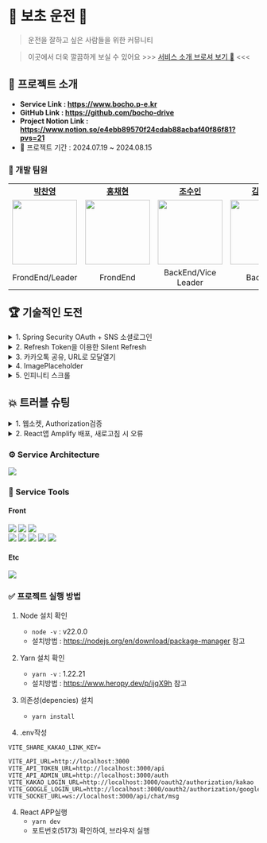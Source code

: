 # 🚗 보초 운전 🚕

> 운전을 잘하고 싶은 사람들을 위한 커뮤니티

> 이곳에서 더욱 깔끔하게 보실 수 있어요 >>> [서비스 소개 브로셔 보기 🔗](https://dolphin-pc.notion.site/8-13-21-be75fecc932b4a8b88d86d2b1835252c?pvs=4) <<<

## 📌 프로젝트 소개

- **Service Link : https://www.bocho.p-e.kr**
- **GitHub Link : https://github.com/bocho-drive**
- **Project Notion Link : https://www.notion.so/e4ebb89570f24cdab88acbaf40f86f81?pvs=21**
- 📆 프로젝트 기간 : 2024.07.19 ~ 2024.08.15

### 🚜 개발 팀원

<table>
  <tr>
    <td align="center"><a href="https://github.com/Dolphin-PC"><b>박찬영</b></a><br /></td>
    <td align="center"><a href="https://github.com/hyeon9808"><b>홍채현</b></a><br /></td>
    <td align="center"><a href="https://github.com/whtndls"><b>조수인</b></a><br /></td>
    <td align="center"><a href="https://github.com/young219257"><b>김영아</b></a><br /></td>
    <td align="center"><a href="https://github.com/hyoyeolking"><b>전효열</b></a><br /></td>
  </tr>
  <tr>
      <td align="center"><img src="https://github.com/user-attachments/assets/683f52f8-d8e4-4e9e-ac1f-a5ed7d4b032a" width="130px;" alt=""/><br /><sub></td>
      <td align="center"><img src="https://github.com/user-attachments/assets/a4aa44bc-4d59-46e7-8b74-b18d94a3186e" width="130px;" alt=""/><br /></td>
      <td align="center"><img src="https://github.com/user-attachments/assets/03eb0bf2-0ac1-4c7f-8f2d-06243c5be806" width="130px;" alt=""/><br /></td>
      <td align="center"><img src="https://github.com/user-attachments/assets/4bb46790-6183-44cc-b51b-270d36c71710" width="130px;" alt=""/><br /></td>
      <td align="center"><img src="https://github.com/user-attachments/assets/9ebc81f2-52ba-4b97-b6d3-07c4c21fe1f0" width="130px;" alt=""/><br /></td>
    </tr>
  <tr>
    <td align="center">FrondEnd/Leader</td>
    <td align="center">FrondEnd</td>
    <td align="center">BackEnd/Vice Leader</td>
    <td align="center">BackEnd</td>
    <td align="center">BackEnd</td>
  </tr>
</table>


## 🏆 기술적인 도전

<details>
  <summary>1. Spring Security OAuth + SNS 소셜로그인</summary>

- 간편한 로그인을 통해 서비스를 이용할 수 있도록 SNS서비스를 도입했습니다.
- SNS로그인을 통해 AT토큰과 RT토큰을 발급받아, 서비스 로그인을 처리합니다.
![image](https://github.com/user-attachments/assets/4470233e-b4ea-43a3-bfcb-7d8ae62027a2)
▶️ 자세한 설명은‣ https://dolphin-pc.notion.site/7379f6ae257940bc8e14d408a3386446?pvs=4

  
</details>

<details>
  <summary>2. Refresh Token을 이용한 Silent Refresh</summary>

  
## 📌 도입배경

- JWT토큰은 **stateless**하기에, 토큰이 탈취되어도 서버는 이를 알지 못합니다. 이를 위해 토큰의 만료시간을 짧게 가져가는 것이 보안적으로 안전하다고 판단이 들었습니다. 하지만, 토큰의 만료시간이 짧다면 정상적인 사용자들은 **로그인을 자주 시도**해야 하는 번거로움이 생깁니다.

### 그래서, Refresh Token을 도입하기로 했습니다.

- **Refresh Token**은 Access Token을 재발급하기 위한 용도로 사용되며, **1달의 만료시간**을 가집니다.
    - 프론트에서 조작할 필요가 없기에 http요청시 자동으로 전송되는 **Cookie**에 담아 저장합니다.
    - 또한, **Http-Only**를 적용하여, **XSS**공격에 안전하게 합니다.
- **Access Token**은 **1시간의 만료시간**을 가지며, **Local Storage**에 저장했습니다.
    - 백엔드 API에 따라 header에 토큰값이 담기지 않아야 하는 상황이 있기에, 조작이 용이한 Local Storage에 저장했습니다.
- AT토큰과 RT토큰을 매 API요청마다 함께 전송하며, 서버에서 `401` 에러 발생 시 **토큰갱신** or **토큰만료** 여부를 결정짓습니다.
    - error의 body에 토큰이 있는 경우 → AT토큰을 갱신하고, 원 요청을 다시 전송합니다.
    - error의 body에 토큰이 없는 경우 → 3번의 재시도 요청 초과 시, 로그아웃 처리를 진행합니다.
    
    ```mermaid
    sequenceDiagram
        participant Client
        participant Server
    
        Client->>Server: RT와 AT를 포함하여 API 요청
        Server->>Server: AT 만료여부 체크
        alt AT 유효
            Server->>Client: 원 요청 수행
        else AT 만료
            Server->>Server: RT 만료여부 체크
            alt RT 유효
                Server->>Client: 응답 body에 AT 재발급 처리
                Client->>Client: API 401 에러 Check <br/> (body에 AT 있음)
                Client->>Client: body에 있는 AT로 토큰 갱신
                Client->>Server: 원 요청 전달 <br/> axios.requert(error.config)
            else RT 만료
                Server->>Client: 응답 body::undefined
                Client->>Client: API 401 에러 Check <br/> (body 값 없음)
                alt 재발급 실패 횟수 3회 미만
    	            Client->>Server: 서버에 AT 재발급 요청
    		        else 재발급 실패 횟수 3회 초과 
    			        Client->>Client: 사용자 정보 만료 로그아웃 처리
    		        end
            end
        end
    
    ```
    
    ▶️ 자세한 설명은 ‣ https://dolphin-pc.notion.site/7ee13671e7024962b6abde78a903661b?pvs=4
    
</details>

<details>
  <summary>3. 카카오톡 공유, URL로 모달열기</summary>

  
- **Kakao SDK 설치** 및 **Kakao객체를 초기화**한 다음, `sendDefault`메소드를 통해 현재 URL을 공유합니다.   
- 하지만, Modal의 경우 내부 State로 관리가 되고 있기에 URL만으로는, 모달이 열리지 않습니다.
  ![image](https://github.com/user-attachments/assets/9e3d0bd1-56fc-44f1-b9e3-a5bdd8b26aec)

    
    ### SearchParam을 통해, 모달을 관리하는 방법을 사용했습니다.
    
    - Modal을 공유할 때는 `modalId` `modalType` 을 **queryParam**으로 생성한 URL을 공유합니다.
    예시) https://www.bocho.p-e.kr/video?modalId=38&modalType=video
    - 해당 URL의 **SearchParam**을 읽어, 해당하는 모달을 열어주는 로직을 추가했습니다.
        
        ```tsx
          const [searchParams, setSearchParams] = useSearchParams();
        
          // * URL에 modalId, modalType이 있을 경우 모달 열기
          useEffect(() => {
            const modalId = searchParams.get('modalId');
            const modalType = searchParams.get('modalType');
            handleOpen(Number(modalId), modalType as ModalType);
          }, [searchParams, handleOpen]);
        ```
        
        ![image](https://github.com/user-attachments/assets/7e5312d5-7f2e-453d-831c-51b845d3967a)

</details>

<details>
  <summary>4. ImagePlaceholder</summary>

  
- Loading 시간이 긴 이미지를 대체하는 **PlaceHolder**컴포넌트를 만들어, 사용자에게 **로딩중** 이라는 메시지를 전달합니다.
    
    ![image](https://github.com/user-attachments/assets/4b4e33a4-712f-4a40-9a43-7d25b26e7224)

    
- **img** 태그의 `onLoad`메소드를 이용하여 로딩상태를 구현했습니다.

```
interface Props {
  children: ReactElement<HTMLImageElement>;
}
const ImagePlaceholder = ({ children }: Props) => {
  const { width, height } = children.props;

  const [isLoading, setIsLoading] = useState(true);

  return (
    <Fragment>
      {isLoading && (
        <Placeholder width={width} height={height}>
          <Loading />
        </Placeholder>
      )}

      {/* img 태그의 onLoad함수를 사용하기 위해, createElement를 사용했습니다. */}
      {/* props로 img태그 설정에 필요한 요소를 받아와 img태그를 직접 만드는 방법이 있겠지만, 
          활용하는 입장에서 속성이 추가될때마다 props가 추가되지 않도록 하고 싶었습니다 */}
      {React.createElement(children.type, {
        ...children.props,
        onLoad: () => setIsLoading(false),
        style: { display: isLoading ? 'none' : 'block' },
      })}
    </Fragment>
  );
};
```

</details>

<details>
  <summary>5. 인피니티 스크롤</summary>

  
![image](https://github.com/user-attachments/assets/f5a70fae-bdd7-4135-baaf-591a922a5e82)


- 한 번에 많은 데이터를 불러올 경우, **`네트워크지연`**, **`렌더링지연`**의 문제를 초래합니다.
이를 방지하고자 **Pagination**을 도입하였고, Scroll만 내려도 자동으로 데이터를 불러오는 **Infinite Scroll**을 구현했습니다.
- Tanstack Query의 **useInfiniteQuery**를 활용해 Pagination 조작을 수행했습니다.
    
    ```tsx
    export const useCommunityListSuspenseInfiniteQuery = (category: Category) => {
      return useSuspenseInfiniteQuery({
        queryKey: ['infinite', 'communityList', category],
        initialPageParam: 0,
        queryFn: ({ pageParam = 0 }) => getCommunityList({ category, page: pageParam, size: 10 }),
    
        getNextPageParam: (lastPage) => {
          const { size, number, totalElements } = lastPage.page;
          if (size * (number + 1) >= totalElements) return undefined;
    
          return lastPage.page.number + 1;
        },
      });
    };
    ```
    
- **useScroll** 커스텀 훅을 통해 Scroll이 바닥에 닿을 때, **fetchNextPage**로 다음 데이터를 불러옵니다.
    
    ```tsx
    import { InfiniteQueryObserverResult } from '@tanstack/react-query';
    import { useEffect } from 'react';
    import _ from 'lodash';
    
    interface Props {
      length: number;
      fetchNextPage: () => Promise<InfiniteQueryObserverResult>;
      hasNextPage: boolean;
      marginBottom?: number;
    }
    
    const useScroll = ({ length, fetchNextPage, hasNextPage, marginBottom = 0 }: Props):void => {
      /**
       * 스크롤이 생길때까지 계속 fetch
       *  - length를 받는 이유는 데이터를 계속해서 fetch하기 위함
       *  - 계속해서 받다가, [clientHeight >= scrollHeight]:스크롤이 생기면 끝
       */
      useEffect(() => {
        const { scrollHeight, clientHeight } = document.documentElement;
        if (clientHeight >= scrollHeight && hasNextPage) {
          fetchNextPage();
        }
      }, [length, fetchNextPage, hasNextPage]);
    
      /** 스크롤이 닿기 전, 데이터 fetch */
      useEffect(() => {
        const scrollFetch = () => {
          const { scrollTop, scrollHeight, clientHeight } = document.documentElement;
    
          if (clientHeight + scrollTop >= scrollHeight - marginBottom) {
            if (hasNextPage) fetchNextPage();
          }
        };
    
        const handleScroll = _.throttle(scrollFetch, 300);
        window.addEventListener('scroll', handleScroll);
    
        return () => window.removeEventListener('scroll', handleScroll);
      }, [hasNextPage, fetchNextPage, marginBottom]);
    };
    
    export default useScroll;
    
    ```
</details>

    

## 💥 트러블 슈팅
<details>
  <summary>1. 웹소켓, Authorization검증</summary>

  
## 📌 배경, Spring Security Context
- 웹소켓 연결 후, 사용자 정보를 불러오기 위해, `SecurityContextHolder.getContext().getAuthentication()` 를 사용했지만, null로 처리가 되고 있었습니다. 관련된 글을 참고해보니, Spring의 멀티 Thread환경으로 인해 **SecurityContextHolder의 context**가 공유되지 않다는 것을 알 수 있었습니다.

## 🎉 해결, WebSocketSession

- 다른 방식으로 사용자 정보를 불러오고자, WebSocketSession객체 안을 Debug해보니, 유저정보가 담겨있었습니다.
    
    ![image](https://github.com/user-attachments/assets/181adbcd-0adc-4e8b-8ea0-10286f7110cf)

    
- 이를 토대로, WebSocketSession객체에서 유저정보를 가져오는 메소드를 만들었습니다.
    
    ```java
    /** 웹소켓 세션에서 사용자 정보를 가져오는 메서드 */
    public CustomUserDetails getUserDetails(WebSocketSession session) {
        Principal principal = session.getPrincipal();
        if (principal instanceof UsernamePasswordAuthenticationToken) {
            UsernamePasswordAuthenticationToken token = (UsernamePasswordAuthenticationToken) principal;
            return (CustomUserDetails) token.getPrincipal();
        }
        return null;
    }
    ```
    
- 이렇게 구현한 뒤, Postman으로 테스트를 해보니 잘 적용이 되었습니다.
    
    ![image](https://github.com/user-attachments/assets/1c37e7d8-d491-4716-9a25-565c9f0bffe8)

    

## 💥 다시 문제발생, 웹소켓 헤더 사용 불가
- 웹소켓 테스트 당시만 해도, **Postman으로 Header에 토큰값**을 담아줄 수 있어 WebSocketSession객체에서 사용자 정보를 가져올 수 있었습니다. 하지만, 웹소켓을 개발/구현하면서 **헤더에 값을 추가할 수 없다는 사실**을 알게 되었습니다.
- 이를 해결하기 위해서는 2가지의 선택지가 있었습니다.
    1. **STOMP** : STOMP 프로토콜을 사용한다면, 웹소켓 Connection시 헤더에 값을 담아줄 수 있었습니다.
    2. **ApprovalKey** : 메시지 전송마다 담아줄 Key를 발급받아, 소켓 연결 및 메시지 전송하는 방식
    
    이에 저희는 STOMP라이브러리를 설치하지 않고, **ApprovalKey**를 발급받아 메시지를 전송하는 방식을 채택했습니다.
    
    ```mermaid
    sequenceDiagram
        participant Client
        participant Server
    
        Client->>Server: ApprovalKey 발급 요청
        Server-->>Client: ApprovalKey 응답
        Client->>Server: 웹소켓 Connection
        Client->>Server: 발급받은 ApprovalKey를 포함하여 웹소켓 메시지 전송
        Server->>Server: 키 검증 후, 메시지 저장 및 broadcast
    
    ```
    
</details>

<details>
  <summary>2. React앱 Amplify 배포, 새로고침 시 오류</summary>

  
## **📌 상황**

- React App을 Amplify에 배포한 뒤, 페이지에서 새로고침을 진행하면 URL에 `/`가 따라붙었고, 콘솔에는 404에러가 출력되었습니다.

## 🎉 해결

- Amplify의 [Redirection] 메뉴의 설정을 다음과 같이 설정해주었습니다.
    - `</^((?!\.(css\|gif\|ico\|jpg\|js\|png\|svg\|txt)).)*$/>` 추가
    
    ![image](https://github.com/user-attachments/assets/ef97a60e-f5f5-46dc-9d44-8e6ed7e1e0a5)

    
- 오류의 원인은 React앱의 **SPA라우팅**과 Amplify의 **라우팅**의 차이점으로 인해 발생했습니다.
    - React앱은 하나의 index(/)로부터 페이지가 시작되지만, Amplify는 정적페이지를 호스팅하기 위한 것으로 **MPA라우팅**에 적합합니다.
    - 이를 위해, `/` 경로 뒤에 붙는 것들에 200 rewrite가 되도록 설정해주지만, 위에 설정한 정규식 규칙에 따라 해당파일명은 Redirection에 걸리지 않도록 합니다.

</details>

### ⚙️ Service Architecture
<img src="https://www.notion.so/image/https%3A%2F%2Fprod-files-secure.s3.us-west-2.amazonaws.com%2F231a861b-88a7-4a1d-bfa3-082686e82101%2F6922aaf2-60ed-4652-89f2-a25edab9df12%2Fimage.png?table=block&id=775dbeab-50e9-4973-966f-f097bc7e649c&spaceId=231a861b-88a7-4a1d-bfa3-082686e82101&width=2000&userId=80550774-935f-4f12-afd4-6fb636b2c2ea&cache=v2" />

### 🔨 Service Tools

#### Front

<span><img src="https://img.shields.io/badge/React-61DAFB?style=for-the-badge&logo=React&logoColor=black"></span>
<span><img src="https://img.shields.io/badge/Vite-646CFF?style=for-the-badge&logo=Vite&logoColor=white"></span>
<span><img src="https://img.shields.io/badge/TypeScript-3178C6?style=for-the-badge&logo=TypeScript&logoColor=white"></span>
<br/>
<span><img src="https://img.shields.io/badge/Axios-5A29E4?style=for-the-badge&logo=Axios&logoColor=purple"></span>
<span><img src="https://img.shields.io/badge/ReactQuery-FF4154?style=for-the-badge&logo=ReactQuery&logoColor=white"></span>
<span><img src="https://img.shields.io/badge/Zustand-F3DF49?style=for-the-badge&logo=zustand&logoColor=white"></span>
<span><img src="https://img.shields.io/badge/StyledComponents-DB7093?style=for-the-badge&logo=StyledComponents&logoColor=white"></span>
<span><img src="https://img.shields.io/badge/ReactHookForm-EC5990?style=for-the-badge&logo=ReactHookForm&logoColor=white"></span>

#### Etc

<span><img src="https://img.shields.io/badge/AwsAmplify-FF9900?style=for-the-badge&logo=AwsAmplify&logoColor=white"></span>

### ✅ 프로젝트 실행 방법

1. Node 설치 확인

   - `node -v` : v22.0.0
   - 설치방법 : https://nodejs.org/en/download/package-manager 참고

2. Yarn 설치 확인

   - `yarn -v` : 1.22.21
   - 설치방법 : https://www.heropy.dev/p/ijqX9h 참고

3. 의존성(depencies) 설치

   - `yarn install`

4. .env작성

```
VITE_SHARE_KAKAO_LINK_KEY=

VITE_API_URL=http://localhost:3000
VITE_API_TOKEN_URL=http://localhost:3000/api
VITE_API_ADMIN_URL=http://localhost:3000/auth
VITE_KAKAO_LOGIN_URL=http://localhost:3000/oauth2/authorization/kakao
VITE_GOOGLE_LOGIN_URL=http://localhost:3000/oauth2/authorization/google
VITE_SOCKET_URL=ws://localhost:3000/api/chat/msg
```

4. React APP실행
   - `yarn dev`
   - 포트번호(5173) 확인하여, 브라우저 실행
